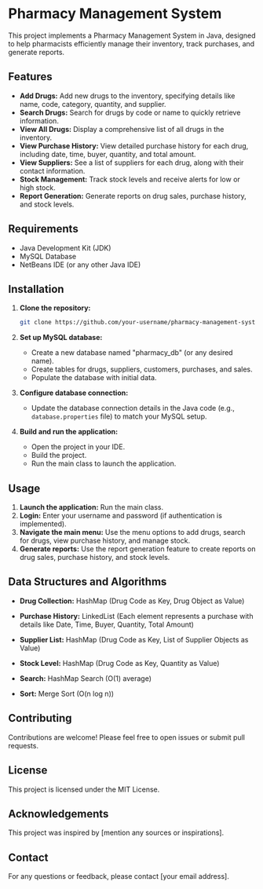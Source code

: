 # Pharmacy Management System

This project implements a Pharmacy Management System in Java, designed to help pharmacists efficiently manage their inventory, track purchases, and generate reports. 

## Features

* **Add Drugs:** Add new drugs to the inventory, specifying details like name, code, category, quantity, and supplier.
* **Search Drugs:** Search for drugs by code or name to quickly retrieve information.
* **View All Drugs:** Display a comprehensive list of all drugs in the inventory.
* **View Purchase History:** View detailed purchase history for each drug, including date, time, buyer, quantity, and total amount.
* **View Suppliers:** See a list of suppliers for each drug, along with their contact information.
* **Stock Management:** Track stock levels and receive alerts for low or high stock.
* **Report Generation:** Generate reports on drug sales, purchase history, and stock levels.

## Requirements

* Java Development Kit (JDK)
* MySQL Database
* NetBeans IDE (or any other Java IDE)

## Installation

1. **Clone the repository:**
   ```bash
   git clone https://github.com/your-username/pharmacy-management-system.git
   ```

2. **Set up MySQL database:**
   * Create a new database named "pharmacy_db" (or any desired name).
   * Create tables for drugs, suppliers, customers, purchases, and sales.
   * Populate the database with initial data.

3. **Configure database connection:**
   * Update the database connection details in the Java code (e.g., `database.properties` file) to match your MySQL setup.

4. **Build and run the application:**
   * Open the project in your IDE.
   * Build the project.
   * Run the main class to launch the application.

## Usage

1. **Launch the application:** Run the main class.
2. **Login:** Enter your username and password (if authentication is implemented).
3. **Navigate the main menu:** Use the menu options to add drugs, search for drugs, view purchase history, and manage stock.
4. **Generate reports:** Use the report generation feature to create reports on drug sales, purchase history, and stock levels.

## Data Structures and Algorithms

* **Drug Collection:** HashMap (Drug Code as Key, Drug Object as Value)
* **Purchase History:** LinkedList (Each element represents a purchase with details like Date, Time, Buyer, Quantity, Total Amount)
* **Supplier List:** HashMap (Drug Code as Key, List of Supplier Objects as Value)
* **Stock Level:** HashMap (Drug Code as Key, Quantity as Value)

* **Search:** HashMap Search (O(1) average)
* **Sort:** Merge Sort (O(n log n))

## Contributing

Contributions are welcome! Please feel free to open issues or submit pull requests.

## License

This project is licensed under the MIT License.

## Acknowledgements

This project was inspired by [mention any sources or inspirations].

## Contact

For any questions or feedback, please contact [your email address].
